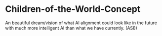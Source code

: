 # Children-of-the-World-Concept
An beautiful dream/vision of what AI alignment could look like in the future with much more intelligent AI than what we have currently. (ASI)) 
